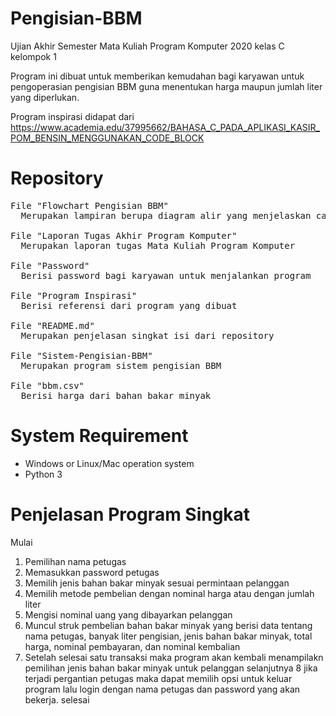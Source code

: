 # Pengisian-BBM
Ujian Akhir Semester Mata Kuliah Program Komputer 2020 kelas C kelompok 1

Program ini dibuat untuk memberikan kemudahan bagi karyawan untuk pengoperasian pengisian BBM guna menentukan harga maupun jumlah liter yang diperlukan.

Program inspirasi didapat dari https://www.academia.edu/37995662/BAHASA_C_PADA_APLIKASI_KASIR_POM_BENSIN_MENGGUNAKAN_CODE_BLOCK

# Repository
<pre>
File "Flowchart Pengisian BBM"
  Merupakan lampiran berupa diagram alir yang menjelaskan cara kerja program

File "Laporan Tugas Akhir Program Komputer"
  Merupakan laporan tugas Mata Kuliah Program Komputer

File "Password"
  Berisi password bagi karyawan untuk menjalankan program

File "Program Inspirasi"
  Berisi referensi dari program yang dibuat

File "README.md"
  Merupakan penjelasan singkat isi dari repository
  
File "Sistem-Pengisian-BBM"
  Merupakan program sistem pengisian BBM
  
File "bbm.csv"
  Berisi harga dari bahan bakar minyak
</pre>

# System Requirement
- Windows or Linux/Mac operation system
- Python 3

# Penjelasan Program Singkat
Mulai
1. Pemilihan nama petugas
2. Memasukkan password petugas
3. Memilih jenis bahan bakar minyak sesuai permintaan pelanggan
4. Memilih metode pembelian dengan nominal harga atau dengan jumlah liter
5. Mengisi nominal uang yang dibayarkan pelanggan
6. Muncul struk pembelian bahan bakar minyak yang berisi data tentang nama petugas, banyak liter pengisian, jenis bahan bakar minyak, total harga, nominal pembayaran, dan nominal kembalian
7. Setelah selesai satu transaksi maka program akan kembali menampilakn pemilihan jenis bahan bakar minyak untuk pelanggan selanjutnya
8 jika terjadi pergantian petugas maka dapat memilih opsi untuk keluar program lalu login dengan nama petugas dan password yang akan bekerja.
selesai
